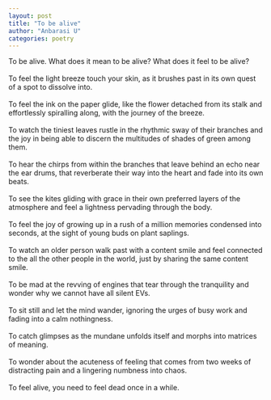 ```yaml
---
layout: post
title: "To be alive"
author: "Anbarasi U"
categories: poetry
---
```

To be alive. What does it mean to be alive? What does it feel to be alive?  
\
To feel the light breeze touch your skin, as it brushes past in its own quest of a spot to dissolve into.  
\
To feel the ink on the paper glide, like the flower detached from its stalk and effortlessly spiralling along, with the journey of the breeze.  
\
To watch the tiniest leaves rustle in the rhythmic sway of their branches and the joy in being able to discern the multitudes of shades of green among them.  
\
To hear the chirps from within the branches that leave behind an echo near the ear drums, that reverberate their way into the heart and fade into its own beats.  
\
To see the kites gliding with grace in their own preferred layers of the atmosphere and feel a lightness pervading through the body.  
\
To feel the joy of growing up in a rush of a million memories condensed into seconds, at the sight of young buds on plant saplings.  
\
To watch an older person walk past with a content smile and feel connected to the all the other people in the world, just by sharing the same content smile.  
\
To be mad at the revving of engines that tear through the tranquility and wonder why we cannot have all silent EVs.  
\
To sit still and let the mind wander, ignoring the urges of busy work and fading into a calm nothingness.  
\
To catch glimpses as the mundane unfolds itself and morphs into matrices of meaning.  
\
To wonder about the acuteness of feeling that comes from two weeks of distracting pain and a lingering numbness into chaos.  
\
To feel alive, you need to feel dead once in a while.  
